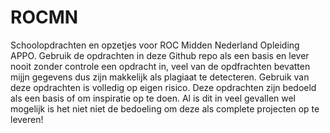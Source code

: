 # ROCMN
Schoolopdrachten en opzetjes voor ROC Midden Nederland Opleiding APPO.
Gebruik de opdrachten in deze Github repo als een basis en lever nooit zonder controle een opdracht in, veel van de opdfrachten bevatten mijjn gegevens dus zijn makkelijk als plagiaat te detecteren.
Gebruik van deze opdrachten is volledig op eigen risico. Deze opdrachten zijn bedoeld als een basis of om inspiratie op te doen. Al is dit in veel gevallen wel mogelijk is het niet niet de bedoeling om deze als complete projecten op te leveren!
